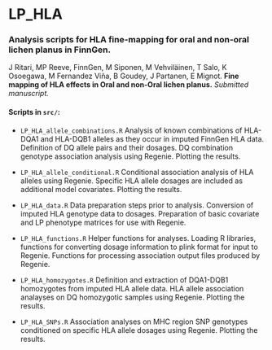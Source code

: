 # LP_HLA

### Analysis scripts for HLA fine-mapping for oral and non-oral lichen planus in FinnGen. 


J Ritari, MP Reeve, FinnGen, M Siponen, M Vehviläinen, T Salo, K Osoegawa, M Fernandez Viña, B Goudey, J Partanen, E Mignot. **Fine mapping of HLA effects in Oral and non-Oral lichen planus.** _Submitted manuscript._


#### Scripts in `src/`:

+ `LP_HLA_allele_combinations.R`
Analysis of known combinations of HLA-DQA1 and HLA-DQB1 alleles as they occur in imputed FinnGen HLA data. Definition of DQ allele pairs and their dosages. DQ combination genotype association analysis using Regenie. Plotting the results.

+ `LP_HLA_allele_conditional.R`
Conditional association analysis of HLA alleles using Regenie. Specific HLA allele dosages are included as additional model covariates. Plotting the results.

+ `LP_HLA_data.R`
Data preparation steps prior to analysis. Conversion of imputed HLA genotype data to dosages. Preparation of basic covariate and LP phenotype matrices for use with Regenie.

+ `LP_HLA_functions.R`
Helper functions for analyses. Loading R libraries, functions for converting dosage information to plink format for input to Regenie. Functions for processing association output files produced by Regenie.

+ `LP_HLA_homozygotes.R`
Definition and extraction of DQA1-DQB1 homozygotes from imputed HLA allele data. HLA allele association analayses on DQ homozygotic samples using Regenie. Plotting the results.

+ `LP_HLA_SNPs.R`
Association analyses on MHC region SNP genotypes conditioned on specific HLA allele dosages using Regenie. Plotting the results.
